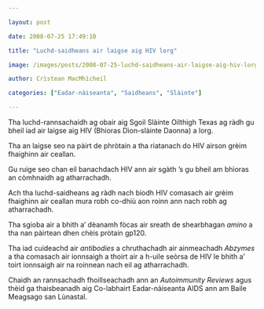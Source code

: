 ```yaml
---

layout: post

date: 2008-07-25 17:49:10

title: "Luchd-saidheans air laigse aig HIV lorg"

image: /images/posts/2008-07-25-luchd-saidheans-air-laigse-aig-hiv-lorg.webp

author: Crìstean MacMhìcheil

categories: ["Eadar-nàiseanta", "Saidheans", "Slàinte"]

---
```


Tha luchd-rannsachaidh ag obair aig Sgoil Slàinte Oilthigh Texas ag ràdh gu bheil iad air laigse aig HIV (Bhioras Dìon-slàinte Daonna) a lorg.

Tha an laigse seo na pàirt de phròtain a tha riatanach do HIV airson grèim fhaighinn air ceallan.

Gu ruige seo chan eil banachdach HIV ann air sgàth ’s gu bheil am bhìoras an còmhnaidh ag atharrachadh.

Ach tha luchd-saidheans ag ràdh nach biodh HIV comasach air grèim fhaighinn air ceallan mura robh co-dhiù aon roinn ann nach robh ag atharrachadh.

Tha sgioba air a bhith a’ dèanamh fòcas air sreath de shearbhagan *amino* a tha nan pàirtean dhen chèis pròtain gp120.

Tha iad cuideachd air *antibodies* a chruthachadh air ainmeachadh *Abzymes* a tha comasach air ionnsaigh a thoirt air a h-uile seòrsa de HIV le bhith a’ toirt ionnsaigh air na roinnean nach eil ag atharrachadh.

Chaidh an rannsachadh fhoillseachadh ann an *Autoimmunity Reviews* agus thèid ga thaisbeanadh aig Co-labhairt Eadar-nàiseanta AIDS ann am Baile Meagsago san Lùnastal.

